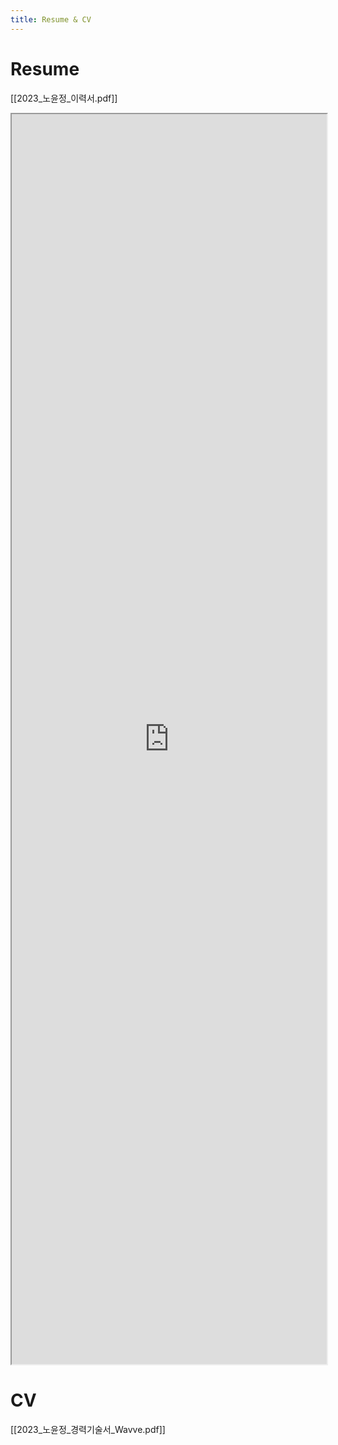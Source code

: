 ```yaml
---
title: Resume & CV
---
```




# Resume

[[2023_노윤정_이력서.pdf]]

<iframe src="https://my.surfit.io/w/283155056" style="width:100%; height:2000px;" ></iframe>

# CV

[[2023_노윤정_경력기술서_Wavve.pdf]]